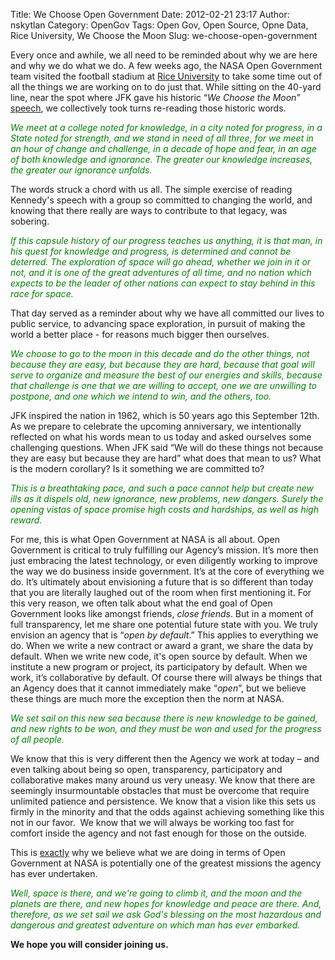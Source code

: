 Title: We Choose Open Government
Date: 2012-02-21 23:17
Author: nskytlan
Category: OpenGov
Tags: Open Gov, Open Source, Opne Data, Rice University, We Choose the Moon
Slug: we-choose-open-government

Every once and awhile, we all need to be reminded about why we are here
and why we do what we do. A few weeks ago, the NASA Open Government team
visited the football stadium at [Rice University][] to take some time
out of all the things we are working on to do just that. While sitting
on the 40-yard line, near the spot where JFK gave his historic “*We
Choose the Moon*” [speech][], we collectively took turns re-reading
those historic words.

<span style="color: #008000;">*We meet at a college noted for knowledge,
in a city noted for progress, in a State noted for strength, and we
stand in need of all three, for we meet in an hour of change and
challenge, in a decade of hope and fear, in an age of both knowledge and
ignorance. The greater our knowledge increases, the greater our
ignorance unfolds.*</span>

The words struck a chord with us all. The simple exercise of reading
Kennedy's speech with a group so committed to changing the world, and
knowing that there really are ways to contribute to that legacy, was
sobering.

<span style="color: #008000;">*If this capsule history of our progress
teaches us anything, it is that man, in his quest for knowledge and
progress, is determined and cannot be deterred. The exploration of space
will go ahead, whether we join in it or not, and it is one of the great
adventures of all time, and no nation which expects to be the leader of
other nations can expect to stay behind in this race for space.*</span>

That day served as a reminder about why we have all committed our lives
to public service, to advancing space exploration, in pursuit of making
the world a better place - for reasons much bigger then ourselves.

<span style="color: #008000;">*We choose to go to the moon in this
decade and do the other things, not because they are easy, but because
they are hard, because that goal will serve to organize and measure the
best of our energies and skills, because that challenge is one that we
are willing to accept, one we are unwilling to postpone, and one which
we intend to win, and the others, too.*</span>

JFK inspired the nation in 1962, which is 50 years ago this September
12th. As we prepare to celebrate the upcoming anniversary, we
intentionally reflected on what his words mean to us today and asked
ourselves some challenging questions. When JFK said “We will do these
things not because they are easy but because they are hard” what does
that mean to us? What is the modern corollary? Is it something we are
committed to?

<span style="color: #008000;">*This is a breathtaking pace, and such a
pace cannot help but create new ills as it dispels old, new ignorance,
new problems, new dangers. Surely the opening vistas of space promise
high costs and hardships, as well as high reward.*</span>

For me, this is what Open Government at NASA is all about. Open
Government is critical to truly fulfilling our Agency’s mission. It’s
more then just embracing the latest technology, or even diligently
working to improve the way we do business inside government. It’s at the
core of everything we do. It’s ultimately about envisioning a future
that is so different than today that you are literally laughed out of
the room when first mentioning it. For this very reason, we often talk
about what the end goal of Open Government looks like amongst friends,
*close friends*. But in a moment of full transparency, let me share one
potential future state with you. We truly envision an agency that is
“*open by default*.” This applies to everything we do. When we write a
new contract or award a grant, we share the data by default. When we
write new code, it's open source by default. When we institute a new
program or project, its participatory by default. When we work, it’s
collaborative by default. Of course there will always be things that an
Agency does that it cannot immediately make “*open*”, but we believe
these things are much more the exception then the norm at NASA.

<span style="color: #008000;">*We set sail on this new sea because there
is new knowledge to be gained, and new rights to be won, and they must
be won and used for the progress of all people.*</span>

We know that this is very different then the Agency we work at today –
and even talking about being so open, transparency, participatory and
collaborative makes many around us very uneasy. We know that there are
seemingly insurmountable obstacles that must be overcome that require
unlimited patience and persistence. We know that a vision like this sets
us firmly in the minority and that the odds against achieving something
like this not in our favor.  We know that we will always be working too
fast for comfort inside the agency and not fast enough for those on the
outside.

This is <span style="text-decoration: underline;">exactly</span> why we
believe what we are doing in terms of Open Government at NASA is
potentially one of the greatest missions the agency has ever undertaken.

<span style="color: #008000;">*Well, space is there, and we're going to
climb it, and the moon and the planets are there, and new hopes for
knowledge and peace are there. And, therefore, as we set sail we ask
God's blessing on the most hazardous and dangerous and greatest
adventure on which man has ever embarked.*</span>

**We hope you will consider joining us.**

  [Rice University]: http://www.rice.edu/
  [speech]: http://er.jsc.nasa.gov/seh/ricetalk.htm
